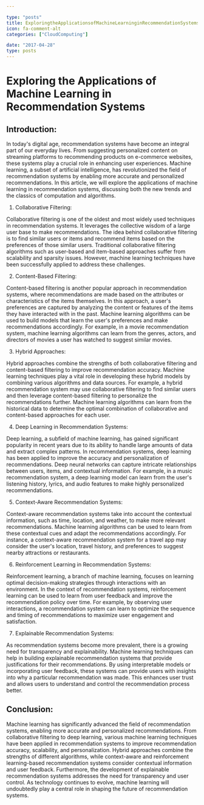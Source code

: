 ```yaml
---

type: "posts"
title: ExploringtheApplicationsofMachineLearninginRecommendationSystems
icon: fa-comment-alt
categories: ["CloudComputing"]

date: "2017-04-28"
type: posts
---
```





# Exploring the Applications of Machine Learning in Recommendation Systems

## Introduction:

In today's digital age, recommendation systems have become an integral part of our everyday lives. From suggesting personalized content on streaming platforms to recommending products on e-commerce websites, these systems play a crucial role in enhancing user experiences. Machine learning, a subset of artificial intelligence, has revolutionized the field of recommendation systems by enabling more accurate and personalized recommendations. In this article, we will explore the applications of machine learning in recommendation systems, discussing both the new trends and the classics of computation and algorithms.

1. Collaborative Filtering:

Collaborative filtering is one of the oldest and most widely used techniques in recommendation systems. It leverages the collective wisdom of a large user base to make recommendations. The idea behind collaborative filtering is to find similar users or items and recommend items based on the preferences of those similar users. Traditional collaborative filtering algorithms such as user-based and item-based approaches suffer from scalability and sparsity issues. However, machine learning techniques have been successfully applied to address these challenges.

2. Content-Based Filtering:

Content-based filtering is another popular approach in recommendation systems, where recommendations are made based on the attributes or characteristics of the items themselves. In this approach, a user's preferences are captured by analyzing the content or features of the items they have interacted with in the past. Machine learning algorithms can be used to build models that learn the user's preferences and make recommendations accordingly. For example, in a movie recommendation system, machine learning algorithms can learn from the genres, actors, and directors of movies a user has watched to suggest similar movies.

3. Hybrid Approaches:

Hybrid approaches combine the strengths of both collaborative filtering and content-based filtering to improve recommendation accuracy. Machine learning techniques play a vital role in developing these hybrid models by combining various algorithms and data sources. For example, a hybrid recommendation system may use collaborative filtering to find similar users and then leverage content-based filtering to personalize the recommendations further. Machine learning algorithms can learn from the historical data to determine the optimal combination of collaborative and content-based approaches for each user.

4. Deep Learning in Recommendation Systems:

Deep learning, a subfield of machine learning, has gained significant popularity in recent years due to its ability to handle large amounts of data and extract complex patterns. In recommendation systems, deep learning has been applied to improve the accuracy and personalization of recommendations. Deep neural networks can capture intricate relationships between users, items, and contextual information. For example, in a music recommendation system, a deep learning model can learn from the user's listening history, lyrics, and audio features to make highly personalized recommendations.

5. Context-Aware Recommendation Systems:

Context-aware recommendation systems take into account the contextual information, such as time, location, and weather, to make more relevant recommendations. Machine learning algorithms can be used to learn from these contextual cues and adapt the recommendations accordingly. For instance, a context-aware recommendation system for a travel app may consider the user's location, travel history, and preferences to suggest nearby attractions or restaurants.

6. Reinforcement Learning in Recommendation Systems:

Reinforcement learning, a branch of machine learning, focuses on learning optimal decision-making strategies through interactions with an environment. In the context of recommendation systems, reinforcement learning can be used to learn from user feedback and improve the recommendation policy over time. For example, by observing user interactions, a recommendation system can learn to optimize the sequence and timing of recommendations to maximize user engagement and satisfaction.

7. Explainable Recommendation Systems:

As recommendation systems become more prevalent, there is a growing need for transparency and explainability. Machine learning techniques can help in building explainable recommendation systems that provide justifications for their recommendations. By using interpretable models or incorporating user feedback, these systems can provide users with insights into why a particular recommendation was made. This enhances user trust and allows users to understand and control the recommendation process better.

## Conclusion:

Machine learning has significantly advanced the field of recommendation systems, enabling more accurate and personalized recommendations. From collaborative filtering to deep learning, various machine learning techniques have been applied in recommendation systems to improve recommendation accuracy, scalability, and personalization. Hybrid approaches combine the strengths of different algorithms, while context-aware and reinforcement learning-based recommendation systems consider contextual information and user feedback. Furthermore, the development of explainable recommendation systems addresses the need for transparency and user control. As technology continues to evolve, machine learning will undoubtedly play a central role in shaping the future of recommendation systems.